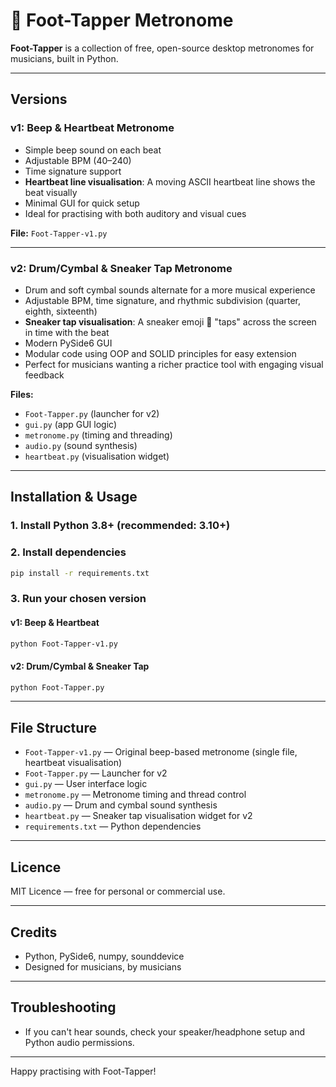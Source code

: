 # 👟 Foot-Tapper Metronome

**Foot-Tapper** is a collection of free, open-source desktop metronomes for musicians, built in Python.  


---

## Versions

### v1: Beep & Heartbeat Metronome

- Simple beep sound on each beat
- Adjustable BPM (40–240)
- Time signature support
- **Heartbeat line visualisation**: A moving ASCII heartbeat line shows the beat visually
- Minimal GUI for quick setup
- Ideal for practising with both auditory and visual cues

**File:** `Foot-Tapper-v1.py`

---

### v2: Drum/Cymbal & Sneaker Tap Metronome

- Drum and soft cymbal sounds alternate for a more musical experience
- Adjustable BPM, time signature, and rhythmic subdivision (quarter, eighth, sixteenth)
- **Sneaker tap visualisation**: A sneaker emoji 👟 "taps" across the screen in time with the beat
- Modern PySide6 GUI
- Modular code using OOP and SOLID principles for easy extension
- Perfect for musicians wanting a richer practice tool with engaging visual feedback

**Files:**  
- `Foot-Tapper.py` (launcher for v2)
- `gui.py` (app GUI logic)
- `metronome.py` (timing and threading)
- `audio.py` (sound synthesis)
- `heartbeat.py` (visualisation widget)

---

## Installation & Usage

### 1. Install Python 3.8+ (recommended: 3.10+)

### 2. Install dependencies

```sh
pip install -r requirements.txt
```

### 3. Run your chosen version

#### v1: Beep & Heartbeat

```sh
python Foot-Tapper-v1.py
```

#### v2: Drum/Cymbal & Sneaker Tap

```sh
python Foot-Tapper.py
```

---

## File Structure

- `Foot-Tapper-v1.py` — Original beep-based metronome (single file, heartbeat visualisation)
- `Foot-Tapper.py` — Launcher for v2
- `gui.py` — User interface logic
- `metronome.py` — Metronome timing and thread control
- `audio.py` — Drum and cymbal sound synthesis
- `heartbeat.py` — Sneaker tap visualisation widget for v2
- `requirements.txt` — Python dependencies

---

## Licence

MIT Licence — free for personal or commercial use.

---

## Credits

- Python, PySide6, numpy, sounddevice
- Designed for musicians, by musicians

---

## Troubleshooting

- If you can't hear sounds, check your speaker/headphone setup and Python audio permissions.

---

Happy practising with Foot-Tapper!